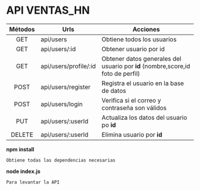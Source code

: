 API VENTAS_HN
==

|Métodos| Urls  | Acciones|
|:-----:|-------| --------|
|  GET  | api/users| Obtiene todos los usuarios|
|  GET  | api/users/:id| Obtener usuario por id|
|  GET  | api/users/profile/:id| Obtener datos generales del usuario por **id** (nombre,score,id foto de perfil)|
|  POST | api/users/register| Registra el usuario en la base de datos|
|  POST | api/users/login| Verifica si el correo y contraseña son válidos|
|  PUT  | api/users/:userId| Actualiza los datos del usuario po **id**|
| DELETE| api/users/:userId| Elimina usuario por **id**|

__npm install__

    Obtiene todas las dependencias necesarias

__node index.js__

    Para levantar la API